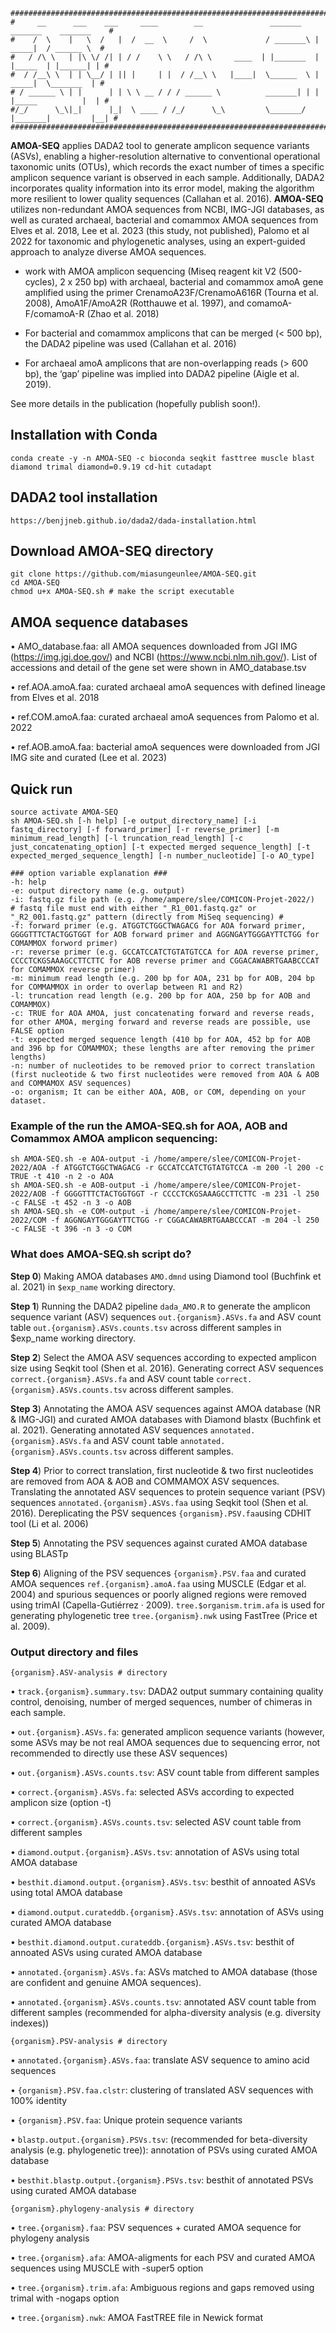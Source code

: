 ````
############################################################################################
#     __      ___    ___     ____        __               _______    _______    _______    #
#    /  \    |   \  /   |  /  __  \     /  \             / _______\ |  _____|  / ______ \  #
#   / /\ \   | |\ \/ /| | / /    \ \   / /\ \     ____  | |_______  | |_____  | |______| | #
#  / /__\ \  | | \__/ | || |     | |  / /__\ \   |____|  \______  \ |  _____|  \_______  | #
# / ______ \ | |      | | \ \ __ / / / ______ \          _______| | | |_____          |  | #
#/_/      \_\|_|      |_|  \ ____ / /_/      \_\         \_______/  |_______|         |__| #
############################################################################################
````
**AMOA-SEQ** applies DADA2 tool to generate amplicon sequence variants (ASVs), enabling a higher-resolution alternative to conventional operational taxonomic units (OTUs), which records the exact number of times a specific amplicon sequence variant is observed in each sample. Additionally, DADA2 incorporates quality information into its error model, making the algorithm more resilient to lower quality sequences (Callahan et al. 2016). **AMOA-SEQ** utilizes non-redundant AMOA sequences from NCBI, IMG-JGI databases, as well as curated archaeal, bacterial and comammox AMOA sequences from Elves et al. 2018, Lee et al. 2023 (this study, not published), Palomo et al 2022 for taxonomic and phylogenetic analyses, using an expert-guided approach to analyze diverse AMOA sequences. 

-	work with AMOA amplicon sequencing (Miseq reagent kit V2 (500-cycles), 2 x 250 bp) with archaeal, bacterial and comammox amoA gene amplified using the primer CrenamoA23F/CrenamoA616R (Tourna et al. 2008), AmoA1F/AmoA2R (Rotthauwe et al. 1997), and comamoA-F/comamoA-R (Zhao et al. 2018)

-	For bacterial and comammox amplicons that can be merged (< 500 bp), the DADA2 pipeline was used (Callahan et al. 2016)

-	For archaeal amoA amplicons that are non-overlapping reads (> 600 bp), the ‘gap’ pipeline was implied into DADA2 pipeline (Aigle et al. 2019).

See more details in the publication (hopefully publish soon!).


## Installation with Conda
````
conda create -y -n AMOA-SEQ -c bioconda seqkit fasttree muscle blast diamond trimal diamond=0.9.19 cd-hit cutadapt
````

## DADA2 tool installation 
````
https://benjjneb.github.io/dada2/dada-installation.html
````

## Download AMOA-SEQ directory
````
git clone https://github.com/miasungeunlee/AMOA-SEQ.git
cd AMOA-SEQ
chmod u+x AMOA-SEQ.sh # make the script executable
````

## AMOA sequence databases
•	AMO_database.faa: all AMOA sequences downloaded from JGI IMG (https://img.jgi.doe.gov/) and NCBI (https://www.ncbi.nlm.nih.gov/). List of accessions and detail of the gene set were shown in AMO_database.tsv 

•	ref.AOA.amoA.faa: curated archaeal amoA sequences with defined lineage from Elves et al. 2018

•	ref.COM.amoA.faa: curated archaeal amoA sequences from Palomo et al. 2022

•	ref.AOB.amoA.faa: bacterial amoA sequences were downloaded from JGI IMG site and curated (Lee et al. 2023) 

## Quick run
````
source activate AMOA-SEQ
sh AMOA-SEQ.sh [-h help] [-e output_directory_name] [-i fastq_directory] [-f forward_primer] [-r reverse_primer] [-m minimum_read_length] [-l truncation_read_length] [-c just_concatenating_option] [-t expected merged sequence_length] [-t expected_merged_sequence_length] [-n number_nucleotide] [-o AO_type]

### option variable explanation ###
-h: help
-e: output directory name (e.g. output)
-i: fastq.gz file path (e.g. /home/ampere/slee/COMICON-Projet-2022/) 
# fastq file must end with either "_R1_001.fastq.gz" or "_R2_001.fastq.gz" pattern (directly from MiSeq sequencing) #
-f: forward primer (e.g. ATGGTCTGGCTWAGACG for AOA forward primer, GGGGTTTCTACTGGTGGT for AOB forward primer and AGGNGAYTGGGAYTTCTGG for COMAMMOX forword primer)
-r: reverse primer (e.g. GCCATCCATCTGTATGTCCA for AOA reverse primer, CCCCTCKGSAAAGCCTTCTTC for AOB reverse primer and CGGACAWABRTGAABCCCAT for COMAMMOX reverse primer)
-m: minimum read length (e.g. 200 bp for AOA, 231 bp for AOB, 204 bp for COMMAMMOX in order to overlap between R1 and R2)
-l: truncation read length (e.g. 200 bp for AOA, 250 bp for AOB and COMAMMOX)
-c: TRUE for AOA AMOA, just concatenating forward and reverse reads, for other AMOA, merging forward and reverse reads are possible, use FALSE option
-t: expected merged sequence length (410 bp for AOA, 452 bp for AOB and 396 bp for COMAMMOX; these lengths are after removing the primer lengths)
-n: number of nucleotides to be removed prior to correct translation (first nucleotide & two first nucleotides were removed from AOA & AOB and COMMAMOX ASV sequences)
-o: organism; It can be either AOA, AOB, or COM, depending on your dataset.
````

### Example of the run the AMOA-SEQ.sh for AOA, AOB and Comammox AMOA amplicon sequencing:
````
sh AMOA-SEQ.sh -e AOA-output -i /home/ampere/slee/COMICON-Projet-2022/AOA -f ATGGTCTGGCTWAGACG -r GCCATCCATCTGTATGTCCA -m 200 -l 200 -c TRUE -t 410 -n 2 -o AOA
sh AMOA-SEQ.sh -e AOB-output -i /home/ampere/slee/COMICON-Projet-2022/AOB -f GGGGTTTCTACTGGTGGT -r CCCCTCKGSAAAGCCTTCTTC -m 231 -l 250 -c FALSE -t 452 -n 3 -o AOB
sh AMOA-SEQ.sh -e COM-output -i /home/ampere/slee/COMICON-Projet-2022/COM -f AGGNGAYTGGGAYTTCTGG -r CGGACAWABRTGAABCCCAT -m 204 -l 250 -c FALSE -t 396 -n 3 -o COM
````

### What does AMOA-SEQ.sh script do?

**Step 0**) Making AMOA databases ````AMO.dmnd```` using Diamond tool (Buchfink et al. 2021) in ````$exp_name```` working directory.

**Step 1**) Running the DADA2 pipeline ````dada_AMO.R```` to generate the amplicon sequence variant (ASV) sequences ````out.{organism}.ASVs.fa```` and ASV count table ````out.{organism}.ASVs.counts.tsv```` across different samples in $exp_name working directory.

**Step 2**) Select the AMOA ASV sequences according to expected amplicon size using Seqkit tool (Shen et al. 2016). Generating correct ASV sequences ````correct.{organism}.ASVs.fa```` and ASV count table ````correct.{organism}.ASVs.counts.tsv```` across different samples. 

**Step 3**) Annotating the AMOA ASV sequences against AMOA database (NR & IMG-JGI) and curated AMOA databases with Diamond blastx (Buchfink et al. 2021). Generating annotated ASV sequences ````annotated.{organism}.ASVs.fa```` and ASV count table ````annotated.{organism}.ASVs.counts.tsv```` across different samples. 

**Step 4**) Prior to correct translation, first nucleotide & two first nucleotides are removed from AOA & AOB and COMMAMOX ASV sequences. Translating the annotated ASV sequences to protein sequence variant (PSV) sequences ````annotated.{organism}.ASVs.faa```` using Seqkit tool (Shen et al. 2016). Dereplicating the PSV sequences ````{organism}.PSV.faa````using CDHIT tool (Li et al. 2006)

**Step 5**) Annotating the PSV sequences against curated AMOA database using BLASTp 

**Step 6**) Aligning of the PSV sequences ````{organism}.PSV.faa```` and curated AMOA sequences ````ref.{organism}.amoA.faa```` using MUSCLE (Edgar et al. 2004) and spurious sequences or poorly aligned regions were removed using trimAI (Capella-Gutiérrez · 2009). ````tree.$organism.trim.afa```` is used for generating phylogenetic tree ````tree.{organism}.nwk```` using FastTree (Price et al. 2009).



### Output directory and files
````
{organism}.ASV-analysis # directory
````
•	````track.{organism}.summary.tsv````: DADA2 output summary containing quality control, denoising, number of merged sequences, number of chimeras in each sample. 

•	````out.{organism}.ASVs.fa````: generated amplicon sequence variants (however, some ASVs may be not real AMOA sequences due to sequencing error, not recommended to directly use these ASV sequences)

•	````out.{organism}.ASVs.counts.tsv````: ASV count table from different samples

•	````correct.{organism}.ASVs.fa````: selected ASVs according to expected amplicon size (option -t) 

•	````correct.{organism}.ASVs.counts.tsv````: selected ASV count table from different samples

•	````diamond.output.{organism}.ASVs.tsv````: annotation of ASVs using total AMOA database

•	````besthit.diamond.output.{organism}.ASVs.tsv````: besthit of annoated ASVs using total AMOA database

•	````diamond.output.curateddb.{organism}.ASVs.tsv````: annotation of ASVs using curated AMOA database  

•	````besthit.diamond.output.curateddb.{organism}.ASVs.tsv````: besthit of annoated ASVs using curated AMOA database  

•	````annotated.{organism}.ASVs.fa````: ASVs matched to AMOA database (those are confident and genuine AMOA sequences). 

•	````annotated.{organism}.ASVs.counts.tsv````: annotated ASV count table from different samples (recommended for alpha-diversity analysis (e.g. diversity indexes)) 

````
{organism}.PSV-analysis # directory
````

•	````annotated.{organism}.ASVs.faa````: translate ASV sequence to amino acid sequences

•	````{organism}.PSV.faa.clstr````: clustering of translated ASV sequences with 100% identity

•	````{organism}.PSV.faa````: Unique protein sequence variants

•	````blastp.output.{organism}.PSVs.tsv````: (recommended for beta-diversity analysis (e.g. phylogenetic tree)): annotation of PSVs using curated AMOA database

•	````besthit.blastp.output.{organism}.PSVs.tsv````: besthit of annotated PSVs using curated AMOA database 

````
{organism}.phylogeny-analysis # directory
````

•	````tree.{organism}.faa````: PSV sequences + curated AMOA sequence for phylogeny analysis

•	````tree.{organism}.afa````: AMOA-aligments for each PSV and curated AMOA sequences using MUSCLE with -super5 option

•	````tree.{organism}.trim.afa````: Ambiguous regions and gaps removed using trimal with -nogaps option

•	````tree.{organism}.nwk````: AMOA FastTREE file in Newick format  

